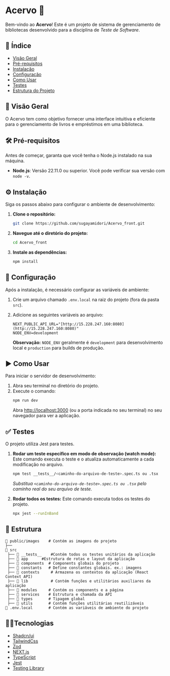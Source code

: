 # Acervo 🫎

Bem-vindo ao **Acervo**! Este é um projeto de sistema de gerenciamento de bibliotecas desenvolvido para a disciplina de _Teste de Software_.

## 📝 Índice

- [Visão Geral](#visão-geral)
- [Pré-requisitos](#pré-requisitos)
- [Instalação](#instalação)
- [Configuração](#configuração)
- [Como Usar](#como-usar)
- [Testes](#testes)
- [Estrutura do Projeto](#estrutura-do-projeto)

## 🌟 Visão Geral

O Acervo tem como objetivo fornecer uma interface intuitiva e eficiente para o gerenciamento de livros e empréstimos em uma biblioteca.

## 🛠 Pré-requisitos

Antes de começar, garanta que você tenha o Node.js instalado na sua máquina.

- **Node.js**: Versão 22.11.0 ou superior. Você pode verificar sua versão com `node -v`.

## ⚙️ Instalação

Siga os passos abaixo para configurar o ambiente de desenvolvimento:

1.  **Clone o repositório:**
    ```bash
    git clone https://github.com/sugayamidori/Acervo_front.git
    ```
2.  **Navegue até o diretório do projeto:**
    ```bash
    cd Acervo_front
    ```
3.  **Instale as dependências:**
    ```bash
    npm install
    ```

## 🔧 Configuração

Após a instalação, é necessário configurar as variáveis de ambiente:

1.  Crie um arquivo chamado `.env.local` na raiz do projeto (fora da pasta `src`).
2.  Adicione as seguintes variáveis ao arquivo:

    ```env
    NEXT_PUBLIC_API_URL="[http://15.228.247.160:8080](http://15.228.247.160:8080)"
    NODE_ENV=development
    ```

    **Observação:** `NODE_ENV` geralmente é `development` para desenvolvimento local e `production` para builds de produção.

## ▶️ Como Usar

Para iniciar o servidor de desenvolvimento:

1.  Abra seu terminal no diretório do projeto.
2.  Execute o comando:
    ```bash
    npm run dev
    ```
    Abra [http://localhost:3000](http://localhost:3000) (ou a porta indicada no seu terminal) no seu navegador para ver a aplicação.

## ✅ Testes

O projeto utiliza Jest para testes.

1.  **Rodar um teste específico em modo de observação (watch mode):**
    Este comando executa o teste e o atualiza automaticamente a cada modificação no arquivo.

    ```bash
    npm test __tests__/<caminho-do-arquivo-de-teste>.spec.ts ou .tsx
    ```

    _Substitua `<caminho-do-arquivo-de-teste>.spec.ts ou .tsx` pelo caminho real do seu arquivo de teste._

2.  **Rodar todos os testes:**
    Este comando executa todos os testes do projeto.
    ```bash
    npx jest --runInBand
    ```

## 📂 Estrutura

```
📂 public/images    # Contém as imagens do projeto
├──
📂 src
 ├── 📂 __tests__	#Contém todos os testes unitários da aplicação
 ├── 📂 app		#Estrutura de rotas e layout da aplicação
 ├── 📂 components  # Components globais do projeto
 ├── 📂 constants   # Define constantes globais. ex.: imagens
 ├── 📂 contexts   	# Armazena os contextos da aplicação (React Context API)
 ├── 📂 lib  	    # Contém funções e utilitários auxiliares da aplicação
 ├── 📂 modules     # Contém os components e a página
 ├── 📂 services    # Estrutura e chamada da API
 ├── 📂 types       # Tipagem global
 ├── 📂 utils       # Contém funções utilitárias reutilizáveis
🔑 .env.local       # Contém as variáveis de ambiente do projeto
```

## 🧑‍💻Tecnologias

- [Shadcn/ui](https://ui.shadcn.com/)
- [TailwindCss](https://tailwindcss.com/)
- [Zod](https://zod.dev/)
- [NEXT.js](https://nextjs.org/)
- [TypeScript](https://www.typescriptlang.org/)
- [Jest](https://jestjs.io/pt-BR/)
- [Testing Library](https://testing-library.com/)
